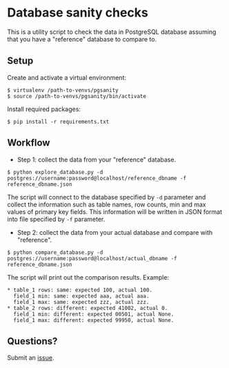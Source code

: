 Database sanity checks
======================

This is a utility script to check the data in PostgreSQL database assuming that
you have a "reference" database to compare to.

Setup
-----

Create and activate a virtual environment:

```
$ virtualenv /path-to-venvs/pgsanity
$ source /path-to-venvs/pgsanity/bin/activate
```

Install required packages:

```
$ pip install -r requirements.txt
```

Workflow
--------

* Step 1: collect the data from your "reference" database.

```
$ python explore_database.py -d postgres://username:password@localhost/reference_dbname -f reference_dbname.json
```

The script will connect to the database specified by `-d` parameter and collect the information
such as table names, row counts, min and max values of primary key fields. This information 
will be written in JSON format into file specified by `-f` parameter.

* Step 2: collect the data from your actual database and compare with "reference".

```
$ python compare_database.py -d postgres://username:password@localhost/actual_dbname -f reference_dbname.json
```

The script will print out the comparison results. Example:

```
* table_1 rows: same: expected 100, actual 100.
  field_1 min: same: expected aaa, actual aaa.
  field_1 max: same: expected zzz, actual zzz.
* table_2 rows: different: expected 41002, actual 0.
  field_1 min: different: expected 00501, actual None.
  field_1 max: different: expected 99950, actual None.
```

Questions?
----------

Submit an [issue](https://github.com/j-bennet/pgsanity/issues).
